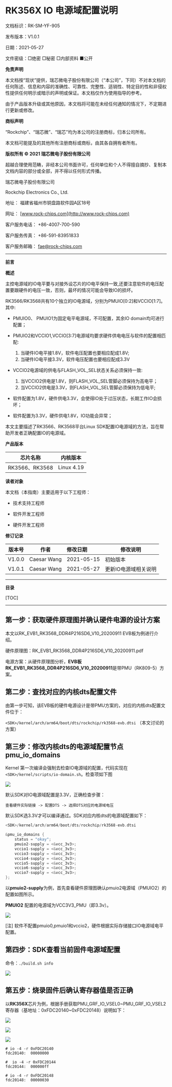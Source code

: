 # RK356X IO 电源域配置说明

文档标识：RK-SM-YF-905

发布版本：V1.0.1

日期：2021-05-27

文件密级：□绝密   □秘密   □内部资料   ■公开

**免责声明**

本文档按“现状”提供，瑞芯微电子股份有限公司（“本公司”，下同）不对本文档的任何陈述、信息和内容的准确性、可靠性、完整性、适销性、特定目的性和非侵权性提供任何明示或暗示的声明或保证。本文档仅作为使用指导的参考。

由于产品版本升级或其他原因，本文档将可能在未经任何通知的情况下，不定期进行更新或修改。

**商标声明**

“Rockchip”、“瑞芯微”、“瑞芯”均为本公司的注册商标，归本公司所有。

本文档可能提及的其他所有注册商标或商标，由其各自拥有者所有。

**版权所有 © 2021 瑞芯微电子股份有限公司**

超越合理使用范畴，非经本公司书面许可，任何单位和个人不得擅自摘抄、复制本文档内容的部分或全部，并不得以任何形式传播。

瑞芯微电子股份有限公司

Rockchip Electronics Co., Ltd.

地址：     福建省福州市铜盘路软件园A区18号

网址：     [www.rock-chips.com](http://www.rock-chips.com)

客户服务电话： +86-4007-700-590

客户服务传真： +86-591-83951833

客户服务邮箱： [fae@rock-chips.com](mailto:fae@rock-chips.com)

---

**前言**

**概述**

主控电源域的IO电平要与对接外设芯片的IO电平保持一致,还要注意软件的电压配置要跟硬件的电压一致，否则，最坏的情况可能会导致IO的损坏。

RK3566/RK3568共有10个独立的IO电源域，分别为PMUIO[0:2]和VCCIO[1:7]。其中:

- PMUIO0、 PMUIO1为固定电平电源域，不可配置，其余IO domain均可进行配置；

- PMUIO2和VCCIO1,VCCIO[3:7]电源域均要求硬件供电电压与软件的配置相匹配:

  1) 当硬件IO电平接1.8V，软件电压配置也要相应配成1.8V;
  2) 当硬件IO电平接3.3V，软件电压配置也要相应配成3.3V

- VCCIO2电源域的供电与FLASH_VOL_SEL状态关系必须保持一致:

  1) 当VCCIO2供电是1.8V，则FLASH_VOL_SEL管脚必须保持为高电平；
  2) 当VCCIO2供电是3.3V，则FLASH_VOL_SEL管脚必须保持为低电平;

[^注]: 否则：

- 软件配置为1.8V，硬件供电3.3V，会使得IO处于过压状态，长期工作IO会损坏；

- 软件配置为3.3V，硬件供电1.8V，IO功能会异常；

本文主要描述了RK3566、RK3568平台Linux SDK配置IO电源域的方法，旨在帮助开发者正确配置IO的电源域。

**产品版本**

| **芯片名称** | **内核版本** |
| ------------ | ------------ |
| RK3566、RK3568 | Linux 4.19 |

**读者对象**

本文档（本指南）主要适用于以下工程师：

- 技术支持工程师

- 软件开发工程师

- 硬件开发工程师

**修订记录**

| **版本号** | **作者** | **修改日期** | **修改说明** |
| ---------- | --------| :--------- | ------------ |
| V1.0.0 | Caesar Wang | 2021-05-15 | 初始版本     |
| V1.0.1 | Caesar Wang | 2021-05-27 | 更新IO电源域相关说明     |

---

**目录**

[TOC]

---

## 第一步：获取硬件原理图并确认硬件电源的设计方案

本文以RK_EVB1_RK3568_DDR4P216SD6_V10_20200911 EVB板为例进行介绍。

硬件原理图：RK_EVB1_RK3568_DDR4P216SD6_V10_20200911.pdf

电源方案：从硬件原理图分析，**EVB板RK_EVB1_RK3568_DDR4P216SD6_V10_20200911**是带PMU（RK809-5）方案。

## 第二步：查找对应的内核dts配置文件

由第一步可知，该EVB板的硬件电源设计是带PMU方案的，对应的内核dts配置文件位于：

`<SDK>/kernel/arch/arm64/boot/dts/rockchip/rk3568-evb.dtsi` （本文讨论的方案）

## 第三步：修改内核dts的电源域配置节点pmu_io_domains

Kernel 第一次编译会强制去检查IO电源域的配置，代码实现在 `<SDK>/kernel/scripts/io-domain.sh`。检查项如下图

![](resources/Domain-check.png)

默认SDK对IO电源域配置是3.3V，正确检查步骤：

```
查看硬件实际链接 -> 配置DTS -> 选择DTS对应的电源域电压
```

默认SDK选3.3V才可以编译通过。SDK对应内核dts的电源域配置如下：

```c
<SDK>/kernel/arch/arm64/boot/dts/rockchip/rk3568-evb.dtsi

&pmu_io_domains {
    status = "okay";
    pmuio2-supply = <&vcc_3v3>;
    vccio1-supply = <&vcc_3v3>;
    vccio3-supply = <&vcc_3v3>;
    vccio4-supply = <&vcc_3v3>;
    vccio5-supply = <&vcc_3v3>;
    vccio6-supply = <&vcc_3v3>;
    vccio7-supply = <&vcc_3v3>;
};
```

以**pmuio2-supply**为例，首先查看硬件原理图确认pmuio2电源域（PMUIO2）的配置如图所示。

**PMUIO2** 配置的电源域为VCC3V3_PMU（即3.3v）。

![](resources/PMUIO2_VDD_01.png)

[注] 软件不配置pmuio0,pmuio1和vccio2，硬件根据实际存储接口IO电源域电平配置。

## 第四步：SDK查看当前固件电源域配置

命令：`./build.sh info`

![](resources/SDK_BUILD_INFO.png)

## 第五步：烧录固件后确认寄存器值是否正确

以**RK356X**芯片为例，根据手册获取PMU_GRF_IO_VSEL0~PMU_GRF_IO_VSEL2寄存器（基地址：0xFDC20140~0xFDC20148）说明如下：

![](resources/PMUGRF_IO_VSEL0_RK356X.png)

![](resources/PMUGRF_IO_VSEL1_RK356X.png)

![](resources/PMUGRF_IO_VSEL2_RK356X.png)

```shell
# io -4 -r 0xFDC20140
fdc20140:  00000000

#  io -4 -r 0xFDC20144
fdc20144:  000000ff

# io -4 -r 0xFDC20148
fdc20148:  00000030
```

